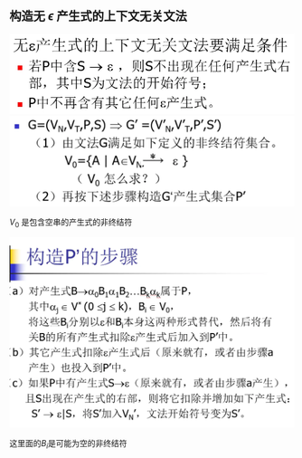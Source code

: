 ## 构造无 $\epsilon$ 产生式的上下文无关文法
![](../../../assets/Pasted%20image%2020251028192345.png)
![](../../../assets/Pasted%20image%2020251028192355.png)

$V_0$ 是包含空串的产生式的非终结符

![](../../../assets/Pasted%20image%2020251028192409.png)

这里面的$B_i$是可能为空的非终结符